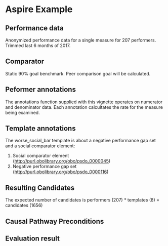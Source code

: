 # Aspire Example

## Performance data
Anonymized performance data for a single measure for 207 performers.
Trimmed last 6 months of 2017.

## Comparator
Static 90% goal benchmark.
Peer comparison goal will be calculated. 

## Peformer annotations
The annotations function supplied with this vignette operates on numerator and denominator data.
Each annotation calcultates the rate for the measure being examined.

## Template annotations
The worse_social_bar template is about a negative performance gap set and a social comparator element:
1. Social comparator element (http://purl.obolibrary.org/obo/psdo_0000045)
2. Negative performance gap set (http://purl.obolibrary.org/obo/psdo_0000116)

## Resulting Candidates
The expected number of candidates is performers (207) \* templates (8) = candidates (1656)

## Causal Pathway Preconditions


## Evaluation result



